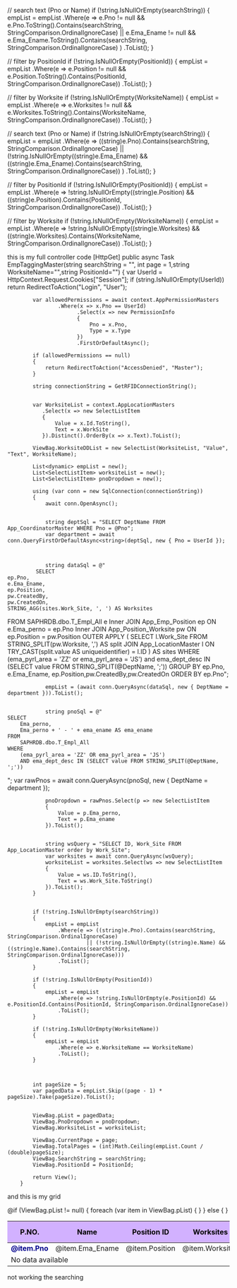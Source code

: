 // search text (Pno or Name)
if (!string.IsNullOrEmpty(searchString))
{
    empList = empList
        .Where(e =>
            e.Pno != null && e.Pno.ToString().Contains(searchString, StringComparison.OrdinalIgnoreCase) ||
            e.Ema_Ename != null && e.Ema_Ename.ToString().Contains(searchString, StringComparison.OrdinalIgnoreCase)
        )
        .ToList();
}

// filter by PositionId
if (!string.IsNullOrEmpty(PositionId))
{
    empList = empList
        .Where(e => e.Position != null && e.Position.ToString().Contains(PositionId, StringComparison.OrdinalIgnoreCase))
        .ToList();
}

// filter by Worksite
if (!string.IsNullOrEmpty(WorksiteName))
{
    empList = empList
        .Where(e => e.Worksites != null && e.Worksites.ToString().Contains(WorksiteName, StringComparison.OrdinalIgnoreCase))
        .ToList();
}




// search text (Pno or Name)
if (!string.IsNullOrEmpty(searchString))
{
    empList = empList
        .Where(e =>
            ((string)e.Pno).Contains(searchString, StringComparison.OrdinalIgnoreCase) ||
            (!string.IsNullOrEmpty((string)e.Ema_Ename) && ((string)e.Ema_Ename).Contains(searchString, StringComparison.OrdinalIgnoreCase))
        )
        .ToList();
}

// filter by PositionId
if (!string.IsNullOrEmpty(PositionId))
{
    empList = empList
        .Where(e => !string.IsNullOrEmpty((string)e.Position) &&
                    ((string)e.Position).Contains(PositionId, StringComparison.OrdinalIgnoreCase))
        .ToList();
}

// filter by Worksite
if (!string.IsNullOrEmpty(WorksiteName))
{
    empList = empList
        .Where(e => !string.IsNullOrEmpty((string)e.Worksites) &&
                    ((string)e.Worksites).Contains(WorksiteName, StringComparison.OrdinalIgnoreCase))
        .ToList();
}




this is my full controller code
        [HttpGet]
        public async Task<IActionResult> EmpTaggingMaster(string searchString = "", int page = 1,string WorksiteName="",string PositionId="")
        {
            var UserId = HttpContext.Request.Cookies["Session"];
            if (string.IsNullOrEmpty(UserId))
                return RedirectToAction("Login", "User");


            var allowedPermissions = await context.AppPermissionMasters
                    .Where(x => x.Pno == UserId)
                          .Select(x => new PermissionInfo
                          {
                              Pno = x.Pno,
                              Type = x.Type
                          })
                          .FirstOrDefaultAsync();

            if (allowedPermissions == null)
            {
                return RedirectToAction("AccessDenied", "Master");
            }

            string connectionString = GetRFIDConnectionString();


            var WorksiteList = context.AppLocationMasters
               .Select(x => new SelectListItem
               {
                   Value = x.Id.ToString(),
                   Text = x.WorkSite
               }).Distinct().OrderBy(x => x.Text).ToList();

            ViewBag.WorksiteDDList = new SelectList(WorksiteList, "Value", "Text", WorksiteName);

            List<dynamic> empList = new();
            List<SelectListItem> worksiteList = new();
            List<SelectListItem> pnoDropdown = new();

            using (var conn = new SqlConnection(connectionString))
            {
                await conn.OpenAsync();


                string deptSql = "SELECT DeptName FROM App_CoordinatorMaster WHERE Pno = @Pno";
                var department = await conn.QueryFirstOrDefaultAsync<string>(deptSql, new { Pno = UserId });



                string dataSql = @"
             SELECT 
    ep.Pno,
    e.Ema_Ename,
    ep.Position,
    pw.CreatedBy,
    pw.CreatedOn,
    STRING_AGG(sites.Work_Site, ', ') AS Worksites
FROM SAPHRDB.dbo.T_Empl_All e
Inner JOIN App_Emp_Position ep ON e.Ema_perno = ep.Pno
Inner JOIN App_Position_Worksite pw ON ep.Position = pw.Position
OUTER APPLY (
    SELECT l.Work_Site
    FROM STRING_SPLIT(pw.Worksite, ',') AS split
    JOIN App_LocationMaster l ON TRY_CAST(split.value AS uniqueidentifier) = l.ID
) AS sites
WHERE (ema_pyrl_area = 'ZZ' or ema_pyrl_area = 'JS') and  ema_dept_desc IN (SELECT value FROM STRING_SPLIT(@DeptName, ';'))
GROUP BY ep.Pno, e.Ema_Ename, ep.Position,pw.CreatedBy,pw.CreatedOn
ORDER BY ep.Pno";

                empList = (await conn.QueryAsync(dataSql, new { DeptName = department })).ToList();


                string pnoSql = @"
    SELECT 
        Ema_perno, 
        Ema_perno + ' - ' + ema_ename AS ema_ename
    FROM 
        SAPHRDB.dbo.T_Empl_All 
    WHERE 
        (ema_pyrl_area = 'ZZ' OR ema_pyrl_area = 'JS') 
        AND ema_dept_desc IN (SELECT value FROM STRING_SPLIT(@DeptName, ';'))
";
                var rawPnos = await conn.QueryAsync<EmployeeDropdownItem>(pnoSql, new { DeptName = department });

                pnoDropdown = rawPnos.Select(p => new SelectListItem
                {
                    Value = p.Ema_perno,
                    Text = p.Ema_ename
                }).ToList();


                string wsQuery = "SELECT ID, Work_Site FROM App_LocationMaster order by Work_Site";
                var worksites = await conn.QueryAsync(wsQuery);
                worksiteList = worksites.Select(ws => new SelectListItem
                {
                    Value = ws.ID.ToString(),
                    Text = ws.Work_Site.ToString()
                }).ToList();
            }


            if (!string.IsNullOrEmpty(searchString))
            {
                empList = empList
                    .Where(e => ((string)e.Pno).Contains(searchString, StringComparison.OrdinalIgnoreCase)
                             || (!string.IsNullOrEmpty((string)e.Name) && ((string)e.Name).Contains(searchString, StringComparison.OrdinalIgnoreCase)))
                    .ToList();
            }

            if (!string.IsNullOrEmpty(PositionId))
            {
                empList = empList
                    .Where(e => !string.IsNullOrEmpty(e.PositionId) && e.PositionId.Contains(PositionId, StringComparison.OrdinalIgnoreCase))
                    .ToList();
            }

            if (!string.IsNullOrEmpty(WorksiteName))
            {
                empList = empList
                    .Where(e => e.WorksiteName == WorksiteName)
                    .ToList();
            }



            int pageSize = 5;
            var pagedData = empList.Skip((page - 1) * pageSize).Take(pageSize).ToList();


            ViewBag.pList = pagedData;
            ViewBag.PnoDropdown = pnoDropdown;
            ViewBag.WorksiteList = worksiteList;

            ViewBag.CurrentPage = page;
            ViewBag.TotalPages = (int)Math.Ceiling(empList.Count / (double)pageSize);
            ViewBag.SearchString = searchString;
            ViewBag.PositionId = PositionId;

            return View();
        }


and this is my grid 
<table class="table table-bordered" id="myTable">
	<thead class="table" style="background-color: #d2b1ff;color: #000000;">
		<tr>
			<th width="5%">P.NO.</th>
			<th width="10%">Name</th>
			<th width="8%">Position ID</th>
			<th width="25%">Worksites</th>
			<th width="10%">Last change by</th>
			<th width="15%">Last change Date</th>
		</tr>
	</thead>
	<tbody>
		@if (ViewBag.pList != null)
		{
			foreach (var item in ViewBag.pList)
			{
				<tr>
					<td>
						<a href="javascript:void(0);" data-id="@item.Id" data-Pno="@item.Pno" data-Position="@item.Position" data-Worksites="@item.Worksites"
						@item.Subject class="OpenFilledForm btn gridbtn refNoLink"
						   style="text-decoration:none;background-color:#ffffff;font-weight:bolder;color:darkblue;">
							@item.Pno
						</a>
					</td>
					<td>@item.Ema_Ename</td>
					<td>@item.Position</td>
					<td>@item.Worksites</td>
					<td>@item.CreatedBy</td>
					<td>@item.CreatedOn</td>
				</tr>
			}
		}
		else
		{
			<tr>
				<td colspan="4">No data available</td>
			</tr>
		}
	</tbody>
</table>

not working the searching 
